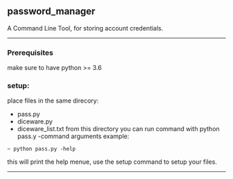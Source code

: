 ## password_manager
A Command Line Tool, for storing account credentials. 

---
### Prerequisites
make sure to have python >= 3.6 


### setup:
place files in the same direcory: 
* pass.py
* diceware.py
* diceware_list.txt
from this directory you can run command with python pass.y -command arguments
example:
```
~ python pass.py -help
```
this will print the help menue,
use the setup command to setup your files.

--- 
